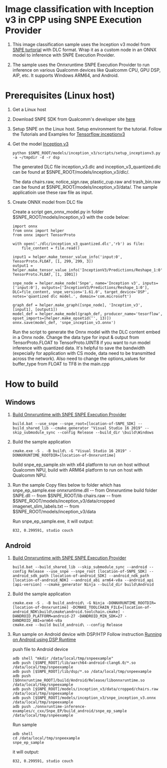 # Image classification with Inception v3 in CPP using SNPE Execution Provider
1.  This image classification sample uses the Inception v3 model from [SNPE turtorial](https://developer.qualcomm.com/sites/default/files/docs/snpe/tutorial_inceptionv3.html) with DLC format. Wrap it as a custom node in an ONNX model to inference with SNPE Execution Provider.

2.  The sample uses the Onnxruntime SNPE Execution Provider to run inference on various Qualcomm devices like Qualcomm CPU, GPU DSP, AIP, etc. It supports Windows ARM64, and Android.

# Prerequisites (Linux host)
1. Get a Linux host
2. Download SNPE SDK from Qualcomm's developer site [here](https://developer.qualcomm.com/software/qualcomm-neural-processing-sdk)

3. Setup SNPE on the Linux host. Setup environment for the tutorial. Follow the Tutorials and Examples for [Tensorflow inceptionv3](https://developer.qualcomm.com/sites/default/files/docs/snpe/tutorial_inceptionv3.html)
4. Get the model [Inception v3](https://developer.qualcomm.com/sites/default/files/docs/snpe/tutorial_setup.html#tutorial_setup_inception_v3)

    ```
    python $SNPE_ROOT/models/inception_v3/scripts/setup_inceptionv3.py -a ~/tmpdir -d -r dsp
    ```

    The generated DLC file inception_v3.dlc and inception_v3_quantized.dlc can be found at $SNPE_ROOT/models/inception_v3/dlc/.

    The data chairs.raw, notice_sign.raw, plastic_cup.raw and trash_bin.raw can be found at $SNPE_ROOT/models/inception_v3/data/. The sample applicatioin use these raw file as input.

5. Create ONNX model from DLC file


    Create a script gen_onnx_model.py in folder $SNPE_ROOT/models/inception_v3 with the code below:

    ```
    import onnx
    from onnx import helper
    from onnx import TensorProto

    with open('./dlc/inception_v3_quantized.dlc','rb') as file:
        file_content = file.read()

    input1 = helper.make_tensor_value_info('input:0', TensorProto.FLOAT, [1, 299, 299, 3])
    output1 = helper.make_tensor_value_info('InceptionV3/Predictions/Reshape_1:0', TensorProto.FLOAT, [1, 1001])

    snpe_node = helper.make_node('Snpe', name='Inception v3', inputs=['input:0'], outputs=['InceptionV3/Predictions/Reshape_1:0'], DLC=file_content, snpe_version='1.61.0', target_device='DSP', notes='quantized dlc model.', domain='com.microsoft')

    graph_def = helper.make_graph([snpe_node], 'Inception_v3', [input1], [output1])
    model_def = helper.make_model(graph_def, producer_name='tesorflow', opset_imports=[helper.make_opsetid('', 13)])
    onnx.save(model_def, 'snpe_inception_v3.onnx')
    ```

    Run the script to generate the Onnx model with the DLC content embed in a Onnx node.
    Change the data type for input & output from TensorProto.FLOAT to TensorProto.UINT8 if you want to run model inference with quantized data. It's helpful to save the bandwidth (expecially for application with CS mode, data need to be transmitted across the network). Also need to change the options_values for buffer_type from FLOAT to TF8 in the main.cpp

# How to build

## Windows
1. [Build Onnxruntime with SNPE SNPE Execution Provider](https://onnxruntime.ai/docs/execution-providers/SNPE-ExecutionProvider.html)
    ```
    build.bat --use_snpe --snpe_root=[location-of-SNPE_SDK] --build_shared_lib --cmake_generator "Visual Studio 16 2019" --skip_submodule_sync --config Release --build_dir \build\Windows
    ```

2. Build the sample application
    ```
    cmake.exe -S . -B build\ -G "Visual Studio 16 2019" -DONNXRUNTIME_ROOTDIR=[location-of-Onnxruntime]
    ```

    build snpe_ep_sample.sln with x64 platform to run on host without Qualcomm NPU, build with ARM64 platform to run on host with Qualcomm NPU.

3. Run the sample
    Copy files below to folder which has snpe_ep_sample.exe
    onnxruntime.dll -- from Onnxruntime build folder
    SNPE.dll -- from $SNPE_ROOT/lib
    chairs.raw -- from $SNPE_ROOT/models/inception_v3/data/cropped
    imagenet_slim_labels.txt -- from $SNPE_ROOT/models/inception_v3/data

    Run snpe_ep_sample.exe, it will output:

    ```
    832, 0.299591, studio couch
    ```

## Android
1. [Build Onnxruntime with SNPE SNPE Execution Provider](https://onnxruntime.ai/docs/execution-providers/SNPE-ExecutionProvider.html)
    ```
    build.bat --build_shared_lib --skip_submodule_sync --android --config Release --use_snpe --snpe_root [location-of-SNPE_SDK] --android_sdk_path [location-of-android_SDK] --android_ndk_path [location-of-android_NDK] --android_abi arm64-v8a --android_api [api-version] --cmake_generator Ninja --build_dir build\Android
    ```

2. Build the sample application

    ```
    cmake.exe -S . -B build_android\ -G Ninja -DONNXRUNTIME_ROOTDIR=[location-of-Onnxruntime] -DCMAKE_TOOLCHAIN_FILE=[location-of-android_NDK\build\cmake\android.toolchain.cmake] -DANDROID_PLATFORM=android-27 -DANDROID_MIN_SDK=27 -DANDROID_ABI=arm64-v8a
	cmake.exe --build build_android\ --config Release
    ```

3. Run sample on Android device with DSP/HTP
    Follow instruction [Running on Android using DSP Runtime](https://developer.qualcomm.com/sites/default/files/docs/snpe/tutorial_inceptionv3.html)
    
	push file to Android device
	```
	adb shell "mkdir /data/local/tmp/snpeexample"
	adb push [$SNPE_ROOT]/lib/aarch64-android-clang6.0/*.so /data/local/tmp/snpeexample
	adb push [$SNPE_ROOT]/lib/dsp/*.so /data/local/tmp/snpeexample
	adb push [$Onnxruntime_ROOT]/build/Android/Release/libonnxruntime.so /data/local/tmp/snpeexample	
    adb push [$SNPE_ROOT]/models/inception_v3/data/cropped/chairs.raw /data/local/tmp/snpeexample
    adb push [$SNPE_ROOT]/models/inception_v3/snpe_inception_v3.onnx /data/local/tmp/snpeexample
    adb push ./onnxruntime-inference-examples/c_cxx/Snpe_EP/build_android/snpe_ep_sample /data/local/tmp/snpeexample
	```

	Run sample

	```
	adb shell
	cd /data/local/tmp/snpeexample
	snpe_ep_sample
	```
	
	it will output:
    ```
    832, 0.299591, studio couch
    ```
